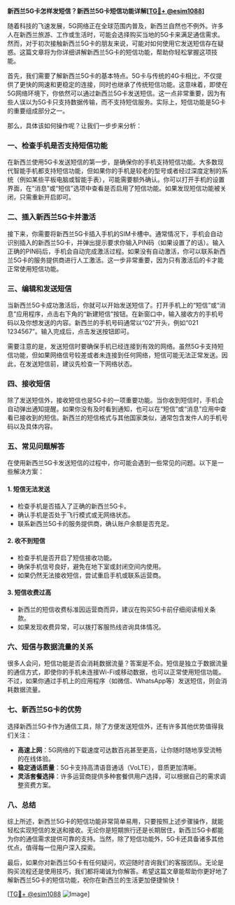 **新西兰5G卡怎样发短信？新西兰5G卡短信功能详解[[TG💪+ @esim1088](https://t.me/s/esim1088)]**

随着科技的飞速发展，5G网络正在全球范围内普及，新西兰自然也不例外。许多人在新西兰旅游、工作或生活时，可能会选择购买当地的5G卡来满足通信需求。然而，对于初次接触新西兰5G卡的朋友来说，可能对如何使用它发送短信存在疑惑。这篇文章将为你详细讲解新西兰5G卡的短信功能，帮助你轻松掌握这项技能。

首先，我们需要了解新西兰5G卡的基本特点。5G卡与传统的4G卡相比，不仅提供了更快的网速和更稳定的连接，同时也继承了传统短信功能。这意味着，即使在5G网络环境下，你依然可以通过新西兰5G卡发送短信。这一点非常重要，因为有些人误以为5G卡只支持数据传输，而不支持短信服务。实际上，短信功能是5G卡的重要组成部分之一。

那么，具体该如何操作呢？让我们一步步来分析：

### **一、检查手机是否支持短信功能**

在新西兰使用5G卡发送短信的第一步，是确保你的手机支持短信功能。大多数现代智能手机都支持短信功能，但如果你的手机是较老的型号或者经过深度定制的系统（例如某些平板电脑或智能手表），可能需要额外确认。你可以打开手机的设置界面，在“消息”或“短信”选项中查看是否启用了短信功能。如果发现短信功能被关闭，只需重新开启即可。

### **二、插入新西兰5G卡并激活**

接下来，你需要将新西兰5G卡插入手机的SIM卡槽中。通常情况下，手机会自动识别插入的新西兰5G卡，并弹出提示要求你输入PIN码（如果设置了的话）。输入正确的PIN码后，手机会自动完成激活过程。如果没有自动激活，你可以联系新西兰5G卡的服务提供商进行人工激活。这一步非常重要，因为只有激活后的卡才能正常使用短信功能。

### **三、编辑和发送短信**

当新西兰5G卡成功激活后，你就可以开始发送短信了。打开手机上的“短信”或“消息”应用程序，点击右下角的“新建短信”按钮。在新窗口中，输入接收方的手机号码以及你想发送的内容。新西兰的手机号码通常以“02”开头，例如“021 1234567”。输入完成后，点击发送按钮即可。

需要注意的是，发送短信时要确保手机已经连接到有效的网络。虽然5G卡支持短信功能，但如果网络信号较差或者未连接到任何网络，短信可能无法正常发送。因此，在发送短信前，建议先检查一下网络状态。

### **四、接收短信**

除了发送短信外，接收短信也是5G卡的一项重要功能。当你收到短信时，手机会自动弹出通知提醒。如果你没有及时看到通知，也可以在“短信”或“消息”应用中查看已接收到的短信。新西兰的短信格式与其他国家类似，通常包含发件人的手机号码以及具体内容。

### **五、常见问题解答**

在使用新西兰5G卡发送短信的过程中，你可能会遇到一些常见的问题。以下是一些解决方案：

#### **1. 短信无法发送**
   - 检查手机是否插入了正确的新西兰5G卡。
   - 确认手机是否处于飞行模式或无网络状态。
   - 联系新西兰5G卡的服务提供商，确认账户余额是否充足。

#### **2. 收不到短信**
   - 检查手机是否开启了短信接收功能。
   - 确保手机信号良好，避免在地下室或封闭空间内使用。
   - 如果仍然无法接收短信，尝试重启手机或联系运营商。

#### **3. 短信收费过高**
   - 新西兰的短信收费标准因运营商而异，建议在购买5G卡前仔细阅读相关条款。
   - 如果发现收费异常，可以拨打客服热线咨询具体情况。

### **六、短信与数据流量的关系**

很多人会问，短信功能是否会消耗数据流量？答案是不会。短信是独立于数据流量的通信方式，即使你的手机未连接Wi-Fi或移动数据，也可以正常使用短信功能。不过，如果你通过手机上的应用程序（如微信、WhatsApp等）发送短信，则会消耗数据流量。

### **七、新西兰5G卡的优势**

选择新西兰5G卡作为通信工具，除了方便发送短信外，还有许多其他优势值得我们关注：

- **高速上网**：5G网络的下载速度可达数百兆甚至更高，让你随时随地享受流畅的在线体验。
- **稳定通话质量**：5G卡支持高清语音通话（VoLTE），音质更加清晰。
- **灵活套餐选择**：许多运营商提供多种套餐供用户选择，可以根据自己的需求调整资费方案。

### **八、总结**

综上所述，新西兰5G卡的短信功能非常简单易用，只要按照上述步骤操作，就能轻松实现短信的发送和接收。无论你是短期旅行还是长期居住，新西兰5G卡都能为你的通信需求提供可靠的支持。当然，除了短信功能外，5G卡还具备诸多其他优点，值得每一位用户深入探索。

最后，如果你对新西兰5G卡有任何疑问，欢迎随时咨询我们的客服团队。无论是购买流程还是使用技巧，我们都将竭诚为你解答。希望这篇文章能帮助你更好地了解新西兰5G卡的短信功能，祝你在新西兰的生活更加便捷愉快！

[[TG💪+ @esim1088](https://t.me/s/esim1088) ![Image](https://i.postimg.cc/4NQfJmqS/Snipaste-2025-05-13-00-14-12.png)]
